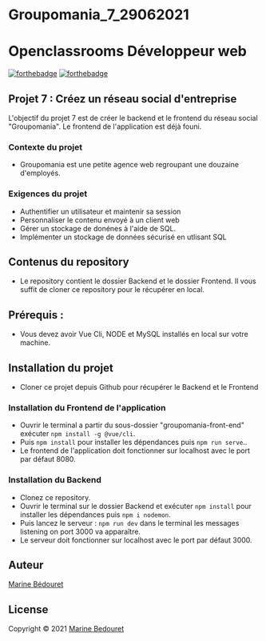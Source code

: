 # Groupomania_7_29062021
# Openclassrooms Développeur web

[![forthebadge](http://forthebadge.com/images/badges/built-with-love.svg)](http://forthebadge.com)  [![forthebadge](http://forthebadge.com/images/badges/powered-by-electricity.svg)](http://forthebadge.com)


## Projet 7 : Créez un réseau social d'entreprise

L'objectif du projet 7 est de créer le backend et le frontend du réseau social "Groupomania".
Le frontend de l'application est déjà founi.

### Contexte du projet

- Groupomania est une petite agence web regroupant une douzaine d'employés.


### Exigences du projet 

- Authentifier un utilisateur et maintenir sa session
- Personnaliser le contenu envoyé à un client web
- Gérer un stockage de donénes à l'aide de SQL.
- Implémenter un stockage de données sécurisé en utlisant SQL

## Contenus du repository

- Le repository contient le dossier Backend et le dossier Frontend. Il vous suffit de cloner ce repository pour le récupérer en local.

## Prérequis :
- Vous devez avoir Vue Cli, NODE et MySQL installés en local sur votre machine.


## Installation du projet

- Cloner ce projet depuis Github pour récupérer le Backend et le Frontend

### Installation du Frontend de l'application

- Ouvrir le terminal a partir du sous-dossier "groupomania-front-end" exécuter ``npm install -g @vue/cli``.
- Puis ``npm install`` pour installer les dépendances puis ``npm run serve``..
- Le frontend de l'application doit fonctionner sur localhost avec le port par défaut 8080.

### Installation du Backend

- Clonez ce repository.
- Ouvrir le terminal sur le dossier Backend et exécuter ``npm install`` pour installer les dépendances puis ``npm i nodemon``.
- Puis lancez le serveur : ``npm run dev`` dans le terminal les messages listening on port 3000 va apparaître.
- Le serveur doit fonctionner sur localhost avec le port par défaut 3000.



## Auteur
[Marine Bédouret](https://github.com/Marinebedouret)


## License

Copyright © 2021 [Marine Bedouret](https://github.com/Marinebedouret)
